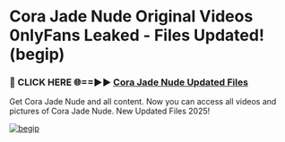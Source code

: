 # Cora Jade Nude Original Videos 0nlyFans Leaked - Files Updated! (begip)

<h3>🔴 CLICK HERE 🌐==►► <a href="https://tinyurl.com/4mcuefdz" rel="nofollow">Cora Jade Nude Updated Files</a></h3>

Get Cora Jade Nude and all content. Now you can access all videos and pictures of Cora Jade Nude. New Updated Files 2025!

[![begip](https://i.imgur.com/StAQSOY.gif)](https://tinyurl.com/4mcuefdz)
